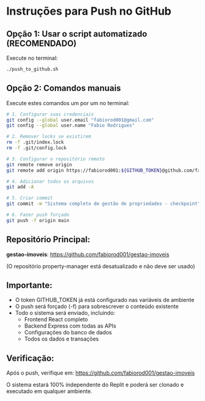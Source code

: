 # Instruções para Push no GitHub

## Opção 1: Usar o script automatizado (RECOMENDADO)

Execute no terminal:
```bash
./push_to_github.sh
```

## Opção 2: Comandos manuais

Execute estes comandos um por um no terminal:

```bash
# 1. Configurar suas credenciais
git config --global user.email "fabiorod001@gmail.com"
git config --global user.name "Fabio Rodrigues"

# 2. Remover locks se existirem
rm -f .git/index.lock
rm -f .git/config.lock

# 3. Configurar o repositório remoto
git remote remove origin
git remote add origin https://fabiorod001:${GITHUB_TOKEN}@github.com/fabiorod001/gestao-imoveis.git

# 4. Adicionar todos os arquivos
git add -A

# 5. Criar commit
git commit -m "Sistema completo de gestão de propriedades - checkpoint"

# 6. Fazer push forçado
git push -f origin main
```

## Repositório Principal:

**gestao-imoveis**: https://github.com/fabiorod001/gestao-imoveis

(O repositório property-manager está desatualizado e não deve ser usado)

## Importante:

- O token GITHUB_TOKEN já está configurado nas variáveis de ambiente
- O push será forçado (-f) para sobrescrever o conteúdo existente
- Todo o sistema será enviado, incluindo:
  - Frontend React completo
  - Backend Express com todas as APIs
  - Configurações do banco de dados
  - Todos os dados e transações

## Verificação:

Após o push, verifique em:
https://github.com/fabiorod001/gestao-imoveis

O sistema estará 100% independente do Replit e poderá ser clonado e executado em qualquer ambiente.